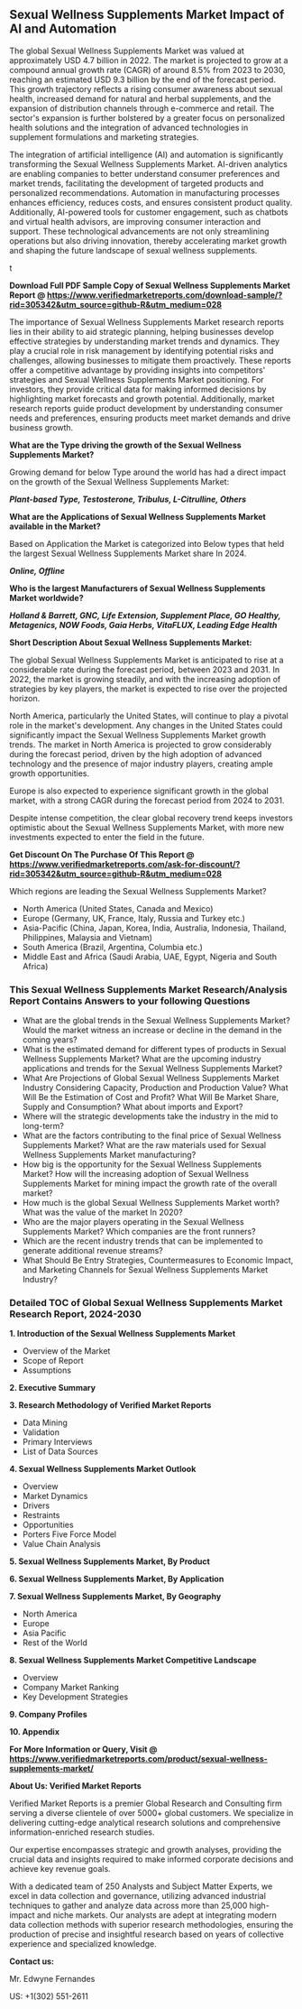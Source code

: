 <h2>Sexual Wellness Supplements Market Impact of AI and Automation</h2><p>The global Sexual Wellness Supplements Market was valued at approximately USD 4.7 billion in 2022. The market is projected to grow at a compound annual growth rate (CAGR) of around 8.5% from 2023 to 2030, reaching an estimated USD 9.3 billion by the end of the forecast period. This growth trajectory reflects a rising consumer awareness about sexual health, increased demand for natural and herbal supplements, and the expansion of distribution channels through e-commerce and retail. The sector's expansion is further bolstered by a greater focus on personalized health solutions and the integration of advanced technologies in supplement formulations and marketing strategies.</p><p>The integration of artificial intelligence (AI) and automation is significantly transforming the Sexual Wellness Supplements Market. AI-driven analytics are enabling companies to better understand consumer preferences and market trends, facilitating the development of targeted products and personalized recommendations. Automation in manufacturing processes enhances efficiency, reduces costs, and ensures consistent product quality. Additionally, AI-powered tools for customer engagement, such as chatbots and virtual health advisors, are improving consumer interaction and support. These technological advancements are not only streamlining operations but also driving innovation, thereby accelerating market growth and shaping the future landscape of sexual wellness supplements.</p>t</p><p id="" class=""><strong>Download Full PDF Sample Copy of Sexual Wellness Supplements Market Report @ <a href="https://www.verifiedmarketreports.com/download-sample/?rid=305342&utm_source=github-R&utm_medium=028" target="_blank">https://www.verifiedmarketreports.com/download-sample/?rid=305342&utm_source=github-R&utm_medium=028</a></strong></p><p>The importance of&nbsp;Sexual Wellness Supplements Market research reports lies in their ability to aid strategic planning, helping businesses develop effective strategies by understanding market trends and dynamics. They play a crucial role in risk management by identifying potential risks and challenges, allowing businesses to mitigate them proactively. These reports offer a competitive advantage by providing insights into competitors' strategies and Sexual Wellness Supplements Market positioning. For investors, they provide critical data for making informed decisions by highlighting market forecasts and growth potential. Additionally, market research reports guide product development by understanding consumer needs and preferences, ensuring products meet market demands and drive business growth.</p><p><strong>What are the&nbsp;Type driving the growth of the Sexual Wellness Supplements Market?</strong></p><p id="" class="">Growing demand for below Type around the world has had a direct impact on the growth of the Sexual Wellness Supplements Market:</p><em><strong>Plant-based Type, Testosterone, Tribulus, L-Citrulline, Others</strong></em></p><strong>What are the&nbsp;Applications&nbsp;of Sexual Wellness Supplements Market available in the Market?</strong></p><p id="" class="">Based on Application the Market is categorized into Below types that held the largest Sexual Wellness Supplements Market share In 2024.</p><em><strong>Online, Offline</strong></em></p><strong>Who is the largest Manufacturers of Sexual Wellness Supplements Market worldwide?</strong></p><p><em><strong>Holland & Barrett, GNC, Life Extension, Supplement Place, GO Healthy, Metagenics, NOW Foods, Gaia Herbs, VitaFLUX, Leading Edge Health</strong></em></p><p id="" class=""><strong>Short Description About Sexual Wellness Supplements Market:</strong></p><p>The global Sexual Wellness Supplements Market is anticipated to rise at a considerable rate during the forecast period, between 2023 and 2031. In 2022, the market is growing steadily, and with the increasing adoption of strategies by key players, the market is expected to rise over the projected horizon.</p><p>North America, particularly the United States, will continue to play a pivotal role in the market's development. Any changes in the United States could significantly impact the Sexual Wellness Supplements Market growth trends. The market in North America is projected to grow considerably during the forecast period, driven by the high adoption of advanced technology and the presence of major industry players, creating ample growth opportunities.</p><p>Europe is also expected to experience significant growth in the global market, with a strong CAGR during the forecast period from 2024 to 2031.</p><p>Despite intense competition, the clear global recovery trend keeps investors optimistic about the Sexual Wellness Supplements Market, with more new investments expected to enter the field in the future.</p><p id="" class=""><strong>Get Discount On The Purchase Of This Report @ <a href="https://www.verifiedmarketreports.com/ask-for-discount/?rid=305342&utm_source=github-R&utm_medium=028" target="_blank">https://www.verifiedmarketreports.com/ask-for-discount/?rid=305342&utm_source=github-R&utm_medium=028</a></strong></p>Which regions are leading the Sexual Wellness Supplements Market?</p><ul><li>North America (United States, Canada and Mexico)</li><li>Europe (Germany, UK, France, Italy, Russia and Turkey etc.)</li><li>Asia-Pacific (China, Japan, Korea, India, Australia, Indonesia, Thailand, Philippines, Malaysia and Vietnam)</li><li>South America (Brazil, Argentina, Columbia etc.)</li><li>Middle East and Africa (Saudi Arabia, UAE, Egypt, Nigeria and South Africa)</li></ul><h3 id="" class="">This Sexual Wellness Supplements Market Research/Analysis Report Contains Answers to your following Questions</h3><ul><li>What are the global trends in the Sexual Wellness Supplements Market? Would the market witness an increase or decline in the demand in the coming years?</li><li>What is the estimated demand for different types of products in Sexual Wellness Supplements Market? What are the upcoming industry applications and trends for the Sexual Wellness Supplements Market?</li><li>What Are Projections of Global Sexual Wellness Supplements Market Industry Considering Capacity, Production and Production Value? What Will Be the Estimation of Cost and Profit? What Will Be Market Share, Supply and Consumption? What about imports and Export?</li><li>Where will the strategic developments take the industry in the mid to long-term?</li><li>What are the factors contributing to the final price of Sexual Wellness Supplements Market? What are the raw materials used for Sexual Wellness Supplements Market manufacturing?</li><li>How big is the opportunity for the Sexual Wellness Supplements Market? How will the increasing adoption of Sexual Wellness Supplements Market for mining impact the growth rate of the overall market?</li><li>How much is the global Sexual Wellness Supplements Market worth? What was the value of the market In 2020?</li><li>Who are the major players operating in the Sexual Wellness Supplements Market? Which companies are the front runners?</li><li>Which are the recent industry trends that can be implemented to generate additional revenue streams?</li><li>What Should Be Entry Strategies, Countermeasures to Economic Impact, and Marketing Channels for Sexual Wellness Supplements Market Industry?</li></ul><h3 id="" class="">Detailed TOC of Global Sexual Wellness Supplements Market Research Report, 2024-2030</h3><p id="" class=""><strong>1. Introduction of the Sexual Wellness Supplements Market</strong></p><ul><li>Overview of the Market</li><li>Scope of Report</li><li>Assumptions</li></ul><p id="" class=""><strong>2. Executive Summary</strong></p><p id="" class=""><strong>3. Research Methodology of Verified Market Reports</strong></p><ul><li>Data Mining</li><li>Validation</li><li>Primary Interviews</li><li>List of Data Sources</li></ul><p id="" class=""><strong>4. Sexual Wellness Supplements Market Outlook</strong></p><ul><li>Overview</li><li>Market Dynamics</li><li>Drivers</li><li>Restraints</li><li>Opportunities</li><li>Porters Five Force Model</li><li>Value Chain Analysis</li></ul><p id="" class=""><strong>5. Sexual Wellness Supplements Market, By Product</strong></p><p id="" class=""><strong>6. Sexual Wellness Supplements Market, By Application</strong></p><p id="" class=""><strong>7. Sexual Wellness Supplements Market, By Geography</strong></p><ul><li>North America</li><li>Europe</li><li>Asia Pacific</li><li>Rest of the World</li></ul><p id="" class=""><strong>8. Sexual Wellness Supplements Market Competitive Landscape</strong></p><ul><li>Overview</li><li>Company Market Ranking</li><li>Key Development Strategies</li></ul><p id="" class=""><strong>9. Company Profiles</strong></p><p id="" class=""><strong>10. Appendix</strong></p><p id="" class=""><strong>For More Information or Query, Visit @ <a href="https://www.verifiedmarketreports.com/product/sexual-wellness-supplements-market/" target="_blank">https://www.verifiedmarketreports.com/product/sexual-wellness-supplements-market/</a></strong></p><p id="" class=""><strong>About Us: Verified Market Reports</strong></p><p id="" class="">Verified Market Reports is a premier Global Research and Consulting firm serving a diverse clientele of over 5000+ global customers. We specialize in delivering cutting-edge analytical research solutions and comprehensive information-enriched research studies.</p><p id="" class="">Our expertise encompasses strategic and growth analyses, providing the crucial data and insights required to make informed corporate decisions and achieve key revenue goals.</p><p id="" class="">With a dedicated team of 250 Analysts and Subject Matter Experts, we excel in data collection and governance, utilizing advanced industrial techniques to gather and analyze data across more than 25,000 high-impact and niche markets. Our analysts are adept at integrating modern data collection methods with superior research methodologies, ensuring the production of precise and insightful research based on years of collective experience and specialized knowledge.</p><p id="" class=""><strong>Contact us:</strong></p><p id="" class="">Mr. Edwyne Fernandes</p><p id="" class="">US: +1(302) 551-2611</p>
